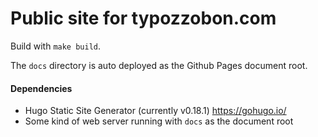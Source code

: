Public site for typozzobon.com
========================================

Build with `make build`.

The `docs` directory is auto deployed as the Github Pages document root.

#### Dependencies

- Hugo Static Site Generator (currently v0.18.1) <https://gohugo.io/>
- Some kind of web server running with `docs` as the document root
